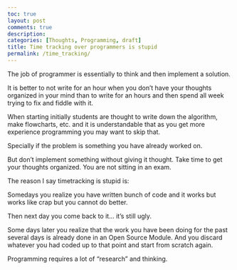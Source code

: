 ```yaml
---
toc: true
layout: post
comments: true
description: 
categories: [Thoughts, Programming, draft]
title: Time tracking over programmers is stupid
permalink: /time_tracking/
---
```


The job of programmer is essentially to think and then implement a solution.

It is better to not write for an hour when you don’t have your thoughts organized in your mind than to write for an hours and then spend all week trying to fix and fiddle with it.

When starting initially students are thought to write down the algorithm, make flowcharts, etc. and it is understandable that as you get more experience programming you may want to skip that.

Specially if the problem is something you have already worked on.

But don’t implement something without giving it thought. Take time to get your thoughts organized. You are not sitting in an exam.

The reason I say timetracking is stupid is: 

Somedays you realize you have written bunch of code and it works but works like crap but you cannot do better.

Then next day you come back to it... it’s still ugly.

Some days later you realize that the work you have been doing for the past several days is already done in an Open Source Module. And you discard whatever you had coded up to that point and start from scratch again.

Programming requires a lot of “research” and thinking. 

